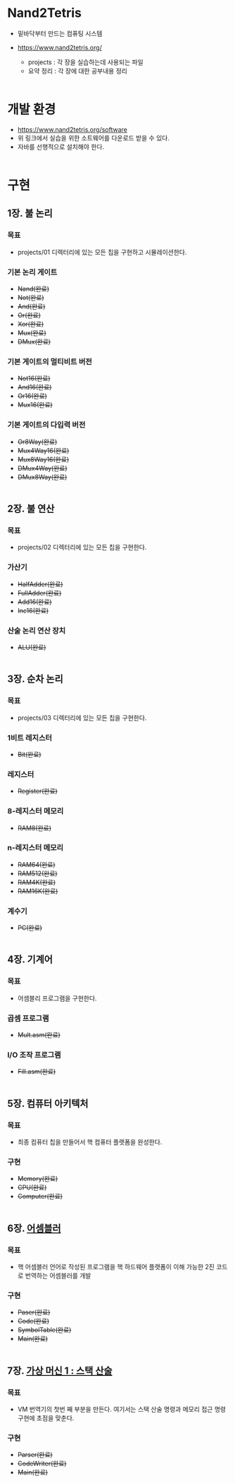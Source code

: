 # Nand2Tetris
- 밑바닥부터 만드는 컴퓨팅 시스템 
- https://www.nand2tetris.org/
  
  - projects : 각 장을 실습하는데 사용되는 파일
  - 요약 정리 : 각 장에 대한 공부내용 정리
</br></br>

# 개발 환경
  - https://www.nand2tetris.org/software
  - 위 링크에서 실습을 위한 소트웨어를 다운로드 받을 수 있다.
  - 자바를 선행적으로 설치해야 한다.
</br></br>

# 구현
## 1장. 불 논리
### 목표
- projects/01 디렉터리에 있는 모든 칩을 구현하고 시뮬레이션한다.

### 기본 논리 게이트
- ~~Nand(완료)~~
- ~~Not(완료)~~
- ~~And(완료)~~
- ~~Or(완료)~~
- ~~Xor(완료)~~
- ~~Mux(완료)~~
- ~~DMux(완료)~~

### 기본 게이트의 멀티비트 버전
- ~~Not16(완료)~~
- ~~And16(완료)~~
- ~~Or16(완료)~~
- ~~Mux16(완료)~~

### 기본 게이트의 다입력 버전
- ~~Or8Way(완료)~~
- ~~Mux4Way16(완료)~~
- ~~Mux8Way16(완료)~~
- ~~DMux4Way(완료)~~
- ~~DMux8Way(완료)~~
</br></br>

## 2장. 불 연산
### 목표
- projects/02 디렉터리에 있는 모든 칩을 구현한다.

### 가산기
- ~~HalfAdder(완료)~~
- ~~FullAdder(완료)~~
- ~~Add16(완료)~~
- ~~Inc16(완료)~~

### 산술 논리 연산 장치
- ~~ALU(완료)~~
</br></br>

## 3장. 순차 논리
### 목표
- projects/03 디렉터리에 있는 모든 칩을 구현한다.

### 1비트 레지스터
- ~~Bit(완료)~~

### 레지스터
- ~~Register(완료)~~

### 8-레지스터 메모리
- ~~RAM8(완료)~~

### n-레지스터 메모리
- ~~RAM64(완료)~~
- ~~RAM512(완료)~~
- ~~RAM4K(완료)~~
- ~~RAM16K(완료)~~

### 계수기
- ~~PC(완료)~~
</br></br>

## 4장. 기계어
### 목표
- 어셈블리 프로그램을 구현한다.

### 곱셈 프로그램
- ~~Mult.asm(완료)~~

### I/O 조작 프로그램
- ~~Fill.asm(완료)~~
</br></br>

## 5장. 컴퓨터 아키텍처
### 목표
- 최종 컴퓨터 칩을 만들어서 핵 컴퓨터 플랫폼을 완성한다.

### 구현
- ~~Memory(완료)~~
- ~~CPU(완료)~~
- ~~Computer(완료)~~
</br></br>

## 6장. [어셈블러](https://github.com/eeminsu/HackAssembler)
### 목표
- 핵 어셈블러 언어로 작성된 프로그램을 핵 하드웨어 플랫폼이 이해 가능한 2진 코드로 번역하는 어셈블러를 개발

### 구현
- ~~Paser(완료)~~
- ~~Code(완료)~~
- ~~SymbolTable(완료)~~
- ~~Main(완료)~~
</br></br>

## 7장. [가상 머신 1 : 스택 산술](https://github.com/eeminsu/VMtranslator)
### 목표
- VM 번역기의 첫번 째 부분을 만든다. 여기서는 스택 산술 명령과 메모리 접근 명령 구현에 초점을 맞춘다.

### 구현
- ~~Parser(완료)~~
- ~~CodeWriter(완료)~~
- ~~Main(완료)~~


